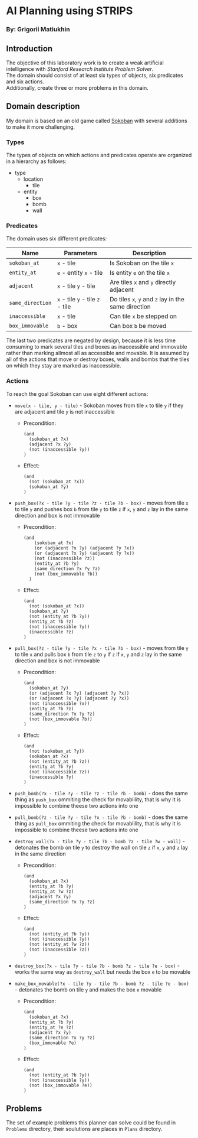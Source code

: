 # AI Planning using STRIPS
### By: Grigorii Matiukhin 

## Introduction

The objective of this laboratory work is to create a weak artificial intelligence with *Stanford Research Institute Problem Solver*.  
The domain should consist of at least six types of objects, six predicates and six actions.  
Additionally, create three or more problems in this domain.

## Domain description

My domain is based on an old game called [Sokoban](https://en.wikipedia.org/wiki/Sokoban) with several additions to make it more challenging.

### Types

The types of objects on which actions and predicates operate are organized in a hierarchy as follows:

+ type
  + location
    + tile
  + entity
    + box
    + bomb
    + wall

### Predicates

The domain uses six different predicates:

| Name             | Parameters                       | Description                                         |
|------------------|----------------------------------|-----------------------------------------------------|
| `sokoban_at`     | `x` - tile                       | Is Sokoban on the tile `x`                          |
| `entity_at`      | `e` - entity `x` - tile          | Is entity `e` on the tile `x`                       |
| `adjacent`       | `x` - tile `y` - tile            | Are tiles `x` and `y` directly adjacent             |
| `same_direction` | `x` - tile `y` - tile `z` - tile | Do tiles `x`, `y` and `z` lay in the same direction |
| `inaccessible`   | `x` - tile                       | Can tile `x` be stepped on                          |
| `box_immovable`  | `b` - box                        | Can box `b` be moved                                |

The last two predicates are negated by design, because it is less time consuming to mark several tiles and boxes as inaccessible and immovable rather than marking allmost all as accessible and movable.
It is assumed by all of the actions that move or destroy boxes, walls and bombs that the tiles on which they stay are marked as inaccessible.

### Actions

To reach the goal Sokoban can use eight different actions:

+ `move(x - tile, y - tile)` - Sokoban moves from tile `x` to tile `y` if they are adjacent and tile `y` is not inaccessible

  - Precondition:
    ```
    (and
      (sokoban_at ?x)
      (adjacent ?x ?y)
      (not (inaccessible ?y))
    )
    ```

  - Effect:
    ```
    (and
      (not (sokoban_at ?x))
      (sokoban_at ?y)
    )
     ```

+ `push_box(?x - tile ?y - tile ?z - tile ?b - box)` - moves from tile `x` to tile `y` and pushes box `b` from tile `y` to tile `z` if `x`, `y` and `z` lay in the same direction and box is not immovable

  - Precondition:
    ```
    (and
        (sokoban_at ?x)
        (or (adjacent ?x ?y) (adjacent ?y ?x))
        (or (adjacent ?x ?y) (adjacent ?y ?x))
        (not (inaccessible ?z))
        (entity_at ?b ?y)
        (same_direction ?x ?y ?z)
        (not (box_immovable ?b))
      )
    ```

  - Effect:
    ```
    (and
      (not (sokoban_at ?x))
      (sokoban_at ?y)
      (not (entity_at ?b ?y))
      (entity_at ?b ?z)
      (not (inaccessible ?y))
      (inaccessible ?z)
    )
    ```

+ `pull_box(?z - tile ?y - tile ?x - tile ?b - box)` - moves from tile `y` to tile `x` and pulls box `b` from tile `z` to `y` if `z` if `x`, `y` and `z` lay in the same direction and box is not immovable

  - Precondition:
    ```
    (and
      (sokoban_at ?y)
      (or (adjacent ?x ?y) (adjacent ?y ?x))
      (or (adjacent ?x ?y) (adjacent ?y ?x))
      (not (inaccessible ?x))
      (entity_at ?b ?z)
      (same_direction ?x ?y ?z)
      (not (box_immovable ?b))
    )
    ```

  - Effect:
    ```
    (and
      (not (sokoban_at ?y))
      (sokoban_at ?x)
      (not (entity_at ?b ?z))
      (entity_at ?b ?y)
      (not (inaccessible ?z))
      (inaccessible ?y)
    )
    ```

+ `push_bomb(?x - tile ?y - tile ?z - tile ?b - bomb)` - does the same thing as `push_box` ommiting the check for movablility, that is why it is impossible to combine theese two actions into one

+ `pull_bomb(?z - tile ?y - tile ?x - tile ?b - bomb)` - does the same thing as `pull_box` ommiting the check for movablility, that is why it is impossible to combine theese two actions into one

+ `destroy_wall(?x - tile ?y - tile ?b - bomb ?z - tile ?w - wall)` - detonates the bomb on tile `y` to destroy the wall on tile `z` if `x`, `y` and `z` lay in the same direction

  - Precondition:
    ```
    (and
      (sokoban_at ?x)
      (entity_at ?b ?y)
      (entity_at ?w ?z)
      (adjacent ?x ?y)
      (same_direction ?x ?y ?z)
    )
    ```

  - Effect:
    ```
    (and
      (not (entity_at ?b ?y))
      (not (inaccessible ?y))
      (not (entity_at ?w ?z))
      (not (inaccessible ?z))
    )
    ```

+ `destroy_box(?x - tile ?y - tile ?b - bomb ?z - tile ?e - box)` - works the same way as `destroy_wall` but needs the box `e` to be movable

+ `make_box_movable(?x - tile ?y - tile ?b - bomb ?z - tile ?e - box)` - detonates the bomb on tile `y` and makes the box `e` movable

  - Precondition:
    ```
    (and
      (sokoban_at ?x)
      (entity_at ?b ?y)
      (entity_at ?e ?z)
      (adjacent ?x ?y)
      (same_direction ?x ?y ?z)
      (box_immovable ?e)
    )

    ```
    
  - Effect:
    ```
    (and
      (not (entity_at ?b ?y))
      (not (inaccessible ?y))
      (not (box_immovable ?e))
    )
    ```

## Problems

The set of example problems this planner can solve could be found in `Problems` directory, their soulutions are places in `Plans` directory.
